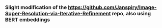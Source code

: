 ### Slight modification of the https://github.com/Janspiry/Image-Super-Resolution-via-Iterative-Refinement repo, also using BERT embeddings
